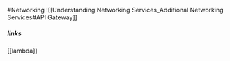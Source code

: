 #Networking
![[Understanding   Networking Services_Additional Networking Services#API Gateway]]

##### links
[[lambda]]